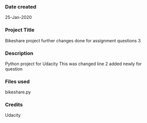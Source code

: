 ### Date created
25-Jan-2020

### Project Title
Bikeshare project 
further changes done for assignment questions 3

### Description
Python project for Udacity
This was changed line 2 added newly for question

### Files used
bikeshare.py

### Credits
Udacity

